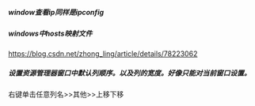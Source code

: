 ##### window查看ip同样是ipconfig

##### windows中hosts映射文件 

https://blog.csdn.net/zhong_ling/article/details/78223062



##### 设置资源管理器窗口中默认列顺序。以及列的宽度。好像只能对当前窗口设置。

右键单击任意列名>>其他>>上移下移



